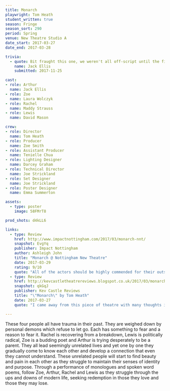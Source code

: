 ```yaml
---
title: Monarch 
playwright: Tom Heath
student_written: true
season: Fringe
season_sort: 290
period: Spring
venue: New Theatre Studio A
date_start: 2017-03-27
date_end: 2017-03-28

trivia:
  - quote: Bit fraught this one, we weren't all off-script until the first performance!
    name: Jack Ellis
    submitted: 2017-11-25

cast:
- role: Arthur
  name: Jack Ellis
- role: Zoe
  name: Laura Wolczyk
- role: Rachel
  name: Maddy Strauss
- role: Lewis
  name: David Mason

crew:
- role: Director
  name: Tom Heath
- role: Producer
  name: Zoe Smith
- role: Assistant Producer
  name: Tenielle Chua
- role: Lighting Designer
  name: Darcey Graham
- role: Technical Director
  name: Joe Strickland
- role: Set Designer
  name: Joe Strickland
- role: Poster Designer
  name: Emma Summerton

assets:
  - type: poster
    image: 58FMrT8

prod_shots: d4kLL6

links:
  - type: Review
    href: http://www.impactnottingham.com/2017/03/monarch-nnt/
    snapshot: EvgYq
    publisher: Impact Nottingham
    author: Ashleigh John
    title: "Monarch @ Nottingham New Theatre"
    date: 2017-03-29
    rating: 9/10
    quote: "All of the actors should be highly commended for their outstanding acting; each contributing to making this play, which deals with heavy themes such as political radicalism, rape and disconnection, heart-wrenching yet relatable for the audience."
  - type: Review
    href: http://kevcastletheatrereviews.blogspot.co.uk/2017/03/monarch-by-tom-heath-nottingham-new.html
    snapshot: qkGqJ
    publisher: Kev Castle Reviews
    title: "\"Monarch\" by Tom Heath"
    date: 2017-03-27
    quote: "I came away from this piece of theatre with many thoughts in my head about all four characters and can empathise with all four. The blend of brilliant, emotional acting and an amazingly well written script really gives you plenty to mull over long after the play has ended."

---
```


These four people all have trauma in their past. They are weighed down by personal demons which refuse to let go. Each has something to fear and a reason to fear it. Rachel is recovering from a breakdown, Lewis is politically radical, Zoe is a budding poet and Arthur is trying desperately to be a parent. They all lead seemingly unrelated lives and yet one by one they gradually come to know each other and develop a connection that even they cannot understand. These unrelated people will start to find beauty and pain in each other as they struggle to maintain their senses of identity and purpose. Through a performance of monologues and spoken word poems, follow Zoe, Arthur, Rachel and Lewis as they struggle through the ups and downs of modern life, seeking redemption in those they love and those they may lose.
